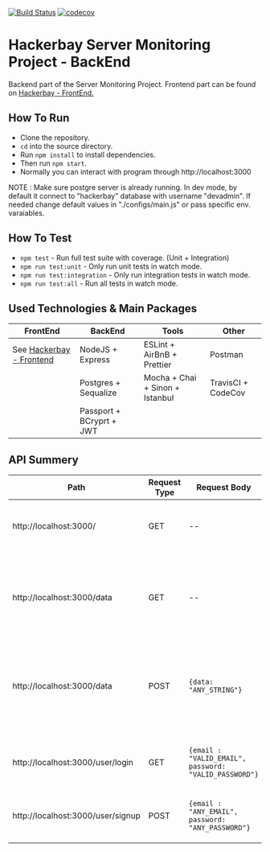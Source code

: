 [![Build Status](https://travis-ci.com/SandunWebDev/hackerbay.svg?branch=task3)](https://travis-ci.com/SandunWebDev/hackerbay)
[![codecov](https://codecov.io/gh/SandunWebDev/hackerbay/branch/task3/graph/badge.svg)](https://codecov.io/gh/SandunWebDev/hackerbay)

# Hackerbay Server Monitoring Project - BackEnd
Backend part of the Server Monitoring Project. Frontend part can be found on [Hackerbay - FrontEnd.](https://github.com/SandunWebDev/hackerbay-frontend/)

## How To Run
 - Clone the repository.
 - `cd` into the source directory.
 - Run `npm install` to install dependencies.
 - Then run `npm start`.
 - Normally you can interact with program through http://localhost:3000
		
NOTE : Make sure postgre server is already running. In dev mode, by default it connect to "hackerbay" database with username "devadmin". If needed change default values in "./configs/main.js" or pass specific env. varaiables. 

## How To Test
 - `npm test` - Run full test suite with coverage. (Unit + Integration)
-  `npm run test:unit` - Only run unit tests in watch mode.
-  `npm run test:integration` - Only run integration tests in watch mode.
-  `npm run test:all` - Run all tests in watch mode.

## Used Technologies & Main Packages
|FrontEnd|BackEnd|Tools|Other| 
|--|--|--|--|
| See [Hackerbay - Frontend](https://github.com/SandunWebDev/hackerbay-frontend/)  |NodeJS + Express  |ESLint + AirBnB + Prettier  | Postman |
|  | Postgres + Sequalize  | Mocha + Chai + Sinon + Istanbul | TravisCI + CodeCov |
|  | Passport + BCryprt + JWT |  ||


## API Summery

|Path |Request Type |Request Body |Response Body |Description |
|--|--|--|--|--|
|http://localhost:3000/ |GET| -- | `{status:  "success"}`  | Root path. User get confirmation connection is succssful. |
|||||
|http://localhost:3000/data | GET | -- |  `{data: "SAVED_DATA"}` | Send user's stored data in server which we recived in "/data" POST request. |
|http://localhost:3000/data | POST | `{data: "ANY_STRING"}` |  `{data: "SAVED_DATA"}` | Save data recived in body. These saved data can be accessed through "/data" GET request.  |
||||||
|http://localhost:3000/user/login | GET | `{email : "VALID_EMAIL", password: "VALID_PASSWORD"}` | `{sucess:  true | flase, token : "TOKEN", errMsg: "ERROR : DESC" }` | User can login using already created user account details. If email exist and password match return `{sucess: true, token: "TOKEN"}`. If any error occured return `{sucess: false, errMsg: "ERROR : "ERROR"}` |
|http://localhost:3000/user/signup |POST| `{email : "ANY_EMAIL", password: "ANY_PASSWORD"}` | `{sucess:  true | flase, token : "TOKEN", errMsg: "ERROR : DESC" }`  | User can create account providing email & password. If sucess return `{sucess: true, token: "TOKEN"}`. If any error occured return `{sucess: false, errMsg: "ERROR : DESC "}` |

